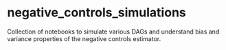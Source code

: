 # negative_controls_simulations
Collection of notebooks to simulate various DAGs and understand bias and variance properties of the negative controls estimator.
